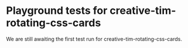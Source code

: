 # Playground tests for creative-tim-rotating-css-cards
We are still awaiting the first test run for creative-tim-rotating-css-cards.
